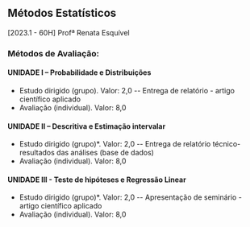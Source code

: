 ## Métodos Estatísticos
[2023.1 - 60H] Profª Renata Esquível 

### Métodos de Avaliação: 
#### UNIDADE I – Probabilidade e Distribuições
- Estudo dirigido (grupo). Valor: 2,0
-- Entrega de relatório - artigo científico aplicado
- Avaliação (individual). Valor: 8,0
#### UNIDADE II – Descritiva e Estimação intervalar
- Estudo dirigido (grupo)*. Valor: 2,0
-- Entrega de relatório técnico- resultados das análises (base de dados)
- Avaliação (individual). Valor: 8,0
#### UNIDADE III - Teste de hipóteses e Regressão Linear
- Estudo dirigido (grupo)*. Valor: 2,0
-- Apresentação de seminário - artigo científico aplicado
- Avaliação (individual). Valor: 8,0